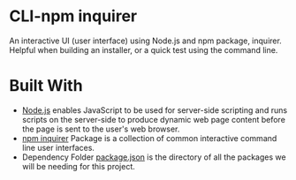 # CLI-npm inquirer 
An interactive UI (user interface) using Node.js and npm package, inquirer.
 Helpful when building an installer, or a quick test using the command line.

# Built With
* [Node.js](https://nodejs.org/en/) enables JavaScript to be used for server-side scripting and runs scripts on the server-side to produce dynamic web page content before the page is sent to the user's web browser. 
* [npm inquirer](https://github.com/soniabradley/CLI-inquirer.js.git) Package is a collection of common interactive command line user interfaces.
* Dependency Folder [package.json](https://docs.npmjs.com/getting-started/using-a-package.json) is the directory of all the packages we will be needing for this project.  